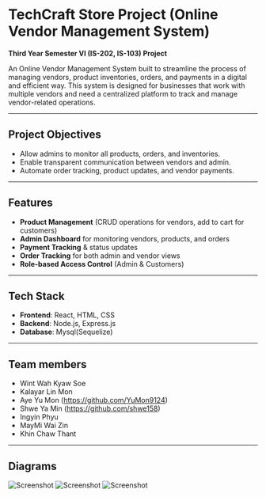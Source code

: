 # TechCraft Store Project (Online Vendor Management System) 
**Third Year Semester VI (IS-202, IS-103) Project**

An Online Vendor Management System built to streamline the process of managing vendors, product inventories, orders, and payments in a digital and efficient way. This system is designed for businesses that work with multiple vendors and need a centralized platform to track and manage vendor-related operations.

---

## Project Objectives

- Allow admins to monitor all products, orders, and inventories.
- Enable transparent communication between vendors and admin.
- Automate order tracking, product updates, and vendor payments.

---

## Features

- **Product Management** (CRUD operations for vendors, add to cart for customers)
- **Admin Dashboard** for monitoring vendors, products, and orders
- **Payment Tracking** & status updates
- **Order Tracking** for both admin and vendor views
- **Role-based Access Control** (Admin & Customers)

---

## Tech Stack

- **Frontend**: React, HTML, CSS 
- **Backend**: Node.js, Express.js
- **Database**: Mysql(Sequelize)

---

## Team members

- Wint Wah Kyaw Soe
- Kalayar Lin Mon
- Aye Yu Mon (https://github.com/YuMon9124)
- Shwe Ya Min (https://github.com/shwe158)
- Ingyin Phyu
- MayMi Wai Zin
- Khin Chaw Thant

---

## Diagrams

![Screenshot](https://i.postimg.cc/TPDFMK4h/class.jpg)
![Screenshot](https://i.postimg.cc/pVZ7HbqQ/Screenshot-2025-06-29-at-14-13-03.png)
![Screenshot](https://i.postimg.cc/GthX2tqF/photo-2025-06-29-14-16-35.jpg)


